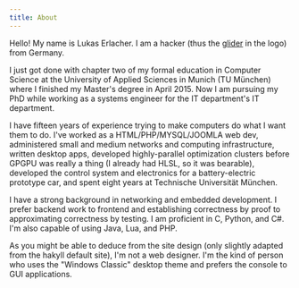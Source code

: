 ```yaml
---
title: About
---
```


Hello! My name is Lukas Erlacher. I am a hacker (thus the [glider](http://www.catb.org/hacker-emblem/) in the logo) from Germany.

I just got done with chapter two of my formal education in Computer Science at the University of Applied Sciences in Munich (TU München) where I finished my Master's degree in April 2015. Now I am pursuing my PhD while working as a systems engineer for the IT department's IT department.

I have fifteen years of experience trying to make computers do what I want them to do. I've worked as a HTML/PHP/MYSQL/JOOMLA web dev, administered small and medium networks and computing infrastructure, written desktop apps, developed highly-parallel optimization clusters before GPGPU was really a thing (I already had HLSL, so it was bearable), developed the control system and electronics for a battery-electric prototype car, and spent eight years at Technische Universität München.

I have a strong background in networking and embedded development. I prefer backend work to frontend and establishing correctness by proof to approximating correctness by testing. I am proficient in C, Python, and C#. I'm also capable of using Java, Lua, and PHP.

As you might be able to deduce from the site design (only slightly adapted from the hakyll default site), I'm not a web designer. I'm the kind of person who uses the "Windows Classic" desktop theme and prefers the console to GUI applications.
